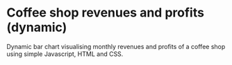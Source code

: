 # Coffee shop revenues and profits (dynamic)

Dynamic bar chart visualising monthly revenues and profits of a coffee shop using simple Javascript, HTML and CSS.
